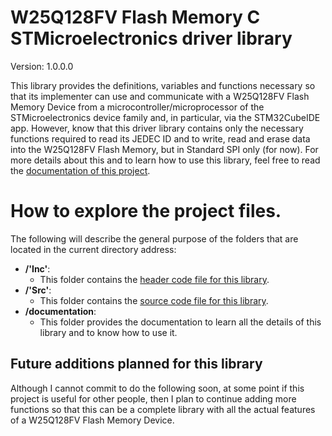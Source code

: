 # W25Q128FV Flash Memory C STMicroelectronics driver library

Version: 1.0.0.0

This library provides the definitions, variables and functions necessary so that its implementer can use and communicate
with a W25Q128FV Flash Memory Device from a microcontroller/microprocessor of the STMicroelectronics device 
family and, in particular, via the STM32CubeIDE app. However, know that this driver library contains only the necessary
functions required to read its JEDEC ID and to write, read and erase data into the W25Q128FV Flash Memory, but in
Standard SPI only (for now). For more details about this and to learn how to use this library, feel free to read the
<a href=https://github.com/Mortrack/W25Q128_STM_driver/tree/main/documentation>documentation of this project</a>.

# How to explore the project files.
The following will describe the general purpose of the folders that are located in the current directory address:

- **/'Inc'**:
    - This folder contains the <a href=https://github.com/Mortrack/W25Q128_STM_driver/blob/main/Inc/w25q128fv_driver.h>header code file for this library</a>.
- **/'Src'**:
    - This folder contains the <a href=https://github.com/Mortrack/W25Q128_STM_driver/blob/main/Src/w25q128fv_driver.c>source code file for this library</a>.
- **/documentation**:
    - This folder provides the documentation to learn all the details of this library and to know how to use it. 

## Future additions planned for this library

Although I cannot commit to do the following soon, at some point if this project is useful for other people, then I plan
to continue adding more functions so that this can be a complete library with all the actual features of a W25Q128FV
Flash Memory Device.

